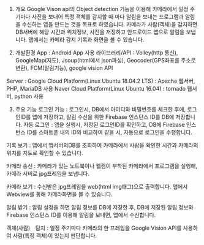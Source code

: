 1. 개요
Google Vison api의 Object detection 기능을 이용해 카메라에서 일정 주기마다 사진을 보내어 특정 객체를 감지할 때 마다 알림을 보내는 프로그램과 알림을 수신하는 앱을 만드는 것을 목표로 하였습니다. 카메라가 사람(객체)을 감지하면 DB서버에 해당 시간과 위치정보, 사진을 저장하고 안드로이드 앱으로 알림을 보냅니다. 앱에서는 카메라 감지 기록과 화면을 볼 수 있습니다.

2. 개발환경
App : Android App
사용 라이브러리/API : Volley(http 통신), GoogleMap(지도), Jsoup(html에서 
json파싱), Geocoder(GPS좌표를 주소로 변환), FCM(알림기능), google vision API

Server : Google Cloud Platform(Linux Ubuntu 18.04.2 LTS)
		: Apache 웹서버, PHP, MariaDB 사용
	Naver Cloud Platform(Linux Ubuntu 16.04)
		: tornado 웹서버, python 사용	

3. 주요 기능
로그인 기능 : 로그인시, DB에서 아이디와 비밀번호를 체크한 후에, 로그인ID를 앱에  저장하고, 알림 수신을 위한 Firebase 인스턴스 ID를 DB에 저장합니다.
자동 로그인 : 앱을 실행시, 저장된 로그인ID를 확인하고, DB에 Firebase 인스턴스 ID를 스마트폰 내의 ID와 비교하여 같을 시, 자동으로 로그인을 수행합니다.

기록 보기 :  앱에서 앱서버의DB를 조회하여 카메라에서 사람을 확인한 시간과 카메라의 위치를 지도로 확인할 수 있습니다.

카메라 송신 : 카메라가 있는 노트북이나 웹캠이 부착된 카메라에서 프로그램을 실행해, 카메라 서버로 jpg프레임을 보냅니다.

카메라 보기 : 수신받은 jpg프레임을 web(html img태그)으로 출력합니다. 앱에서 Webview를 통해 카메라화면을 볼 수 있습니다.

알림 받기 : 알림 설정을 하면 알림 정보를 DB에 저장한 후, DB에 저장된 알림 정보와 Firebase 인스턴스 ID를 이용해 알림을 보내면, 앱에서 수신합니다. 

객체(사람)　탐지 : 일정 주기마다 카메라의 한 프레임을 Google Vision API를 사용하여 사람(특정 객체)이 있는지 판단합니다.

